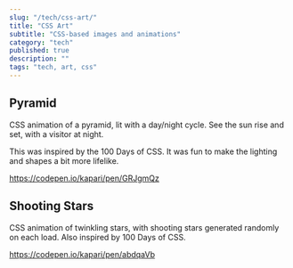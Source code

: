 ```yaml
---
slug: "/tech/css-art/"
title: "CSS Art"
subtitle: "CSS-based images and animations"
category: "tech"
published: true
description: ""
tags: "tech, art, css"
---
```


## Pyramid

CSS animation of a pyramid, lit with a day/night cycle. See the sun rise and set, with a visitor at night.

This was inspired by the 100 Days of CSS. It was fun to make the lighting and shapes a bit more lifelike. 

https://codepen.io/kapari/pen/GRJgmQz

## Shooting Stars

CSS animation of twinkling stars, with shooting stars generated randomly on each load. Also inspired by 100 Days of CSS.

https://codepen.io/kapari/pen/abdqaVb

